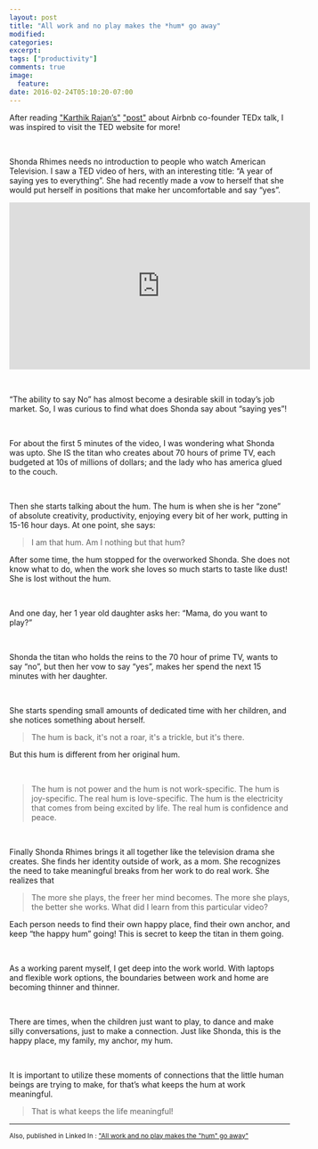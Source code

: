 ```yaml
---
layout: post
title: "All work and no play makes the *hum* go away"
modified:
categories: 
excerpt:
tags: ["productivity"]
comments: true
image:
  feature:
date: 2016-02-24T05:10:20-07:00
---
```


After reading ["Karthik Rajan’s"](https://www.linkedin.com/in/karthikrajan2) ["post"](https://www.linkedin.com/pulse/what-airbnb-co-founder-did-differently-ted-standout-content-rajan?trk=prof-post) about Airbnb co-founder TEDx talk, I was inspired to visit the TED website for more!

&nbsp;

Shonda Rhimes needs no introduction to people who watch American Television. I saw a TED video of hers, with an interesting title: “A year of saying yes to everything”. She had recently made a vow to herself that she would put herself in positions that make her uncomfortable and say “yes”.

<iframe src="https://embed-ssl.ted.com/talks/shonda_rhimes_my_year_of_saying_yes_to_everything.html" width="540" height="300" frameborder="0" scrolling="no" webkitAllowFullScreen mozallowfullscreen allowFullScreen></iframe>

&nbsp;

“The ability to say No” has almost become a desirable skill in today’s job market. So, I was curious to find what does Shonda say about “saying yes”!

&nbsp;

For about the first 5 minutes of the video, I was wondering what Shonda was upto. She IS the titan who creates about 70 hours of prime TV, each budgeted at 10s of millions of dollars; and the lady who has america glued to the couch.

&nbsp;

Then she starts talking about the hum. The hum is when she is her “zone” of absolute creativity, productivity, enjoying every bit of her work, putting in 15-16 hour days. At one point, she says:


> I am that hum. Am I nothing but that hum?


After some time, the hum stopped for the overworked Shonda. She does not know what to do, when the work she loves so much starts to taste like dust! She is lost without the hum.

&nbsp;

And one day, her 1 year old daughter asks her: “Mama, do you want to play?”

&nbsp;

Shonda the titan who holds the reins to the 70 hour of prime TV, wants to say “no”, but then her vow to say “yes”, makes her spend the next 15 minutes with her daughter.

&nbsp;

She starts spending small amounts of dedicated time with her children, and she notices something about herself.


> The hum is back, it's not a roar, it's a trickle, but it's there.


But this hum is different from her original hum.  

&nbsp;

> The hum is not power and the hum is not work-specific. The hum is joy-specific. The real hum is love-specific. The hum is the electricity that comes from being excited by life. The real hum is confidence and peace.

&nbsp;


Finally Shonda Rhimes brings it all together like the television drama she creates. She finds her identity outside of work, as a mom. She recognizes the need to take meaningful breaks from her work to do real work. She realizes that


> The more she plays, the freer her mind becomes. The more she plays, the better she works.
What did I learn from this particular video?


Each person needs to find their own happy place, find their own anchor, and keep “the happy hum” going! This is secret to keep the titan in them going.

&nbsp;

As a working parent myself, I get deep into the work world. With laptops and flexible work options, the boundaries between work and home are becoming thinner and thinner.


&nbsp;

There are times, when the children just want to play, to dance and make silly conversations, just to make a connection. Just like Shonda, this is the happy place, my family, my anchor, my hum.

&nbsp;

It is important to utilize these moments of connections that the little human beings are trying to make, for that’s what keeps the hum at work meaningful.


> That is what keeps the life meaningful!

---------------------------------------

<sub>Also, published in Linked In : ["All work and no play makes the "hum" go away"](https://www.linkedin.com/pulse/all-work-play-makes-hum-go-away-shyamalapriya-viswanathan?trk=prof-post)</sub>